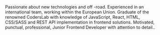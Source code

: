Passionate about new technologies and off -road.
Experienced in an international team, working within the
European Union. Graduate of the renowned CodersLab
with knowledge of JavaScript, React, HTML, CSS/SASS and
REST API implementation in frontend solutions.
Motivated, punctual, professional,
Junior Frontend Developer with attention to detail..
